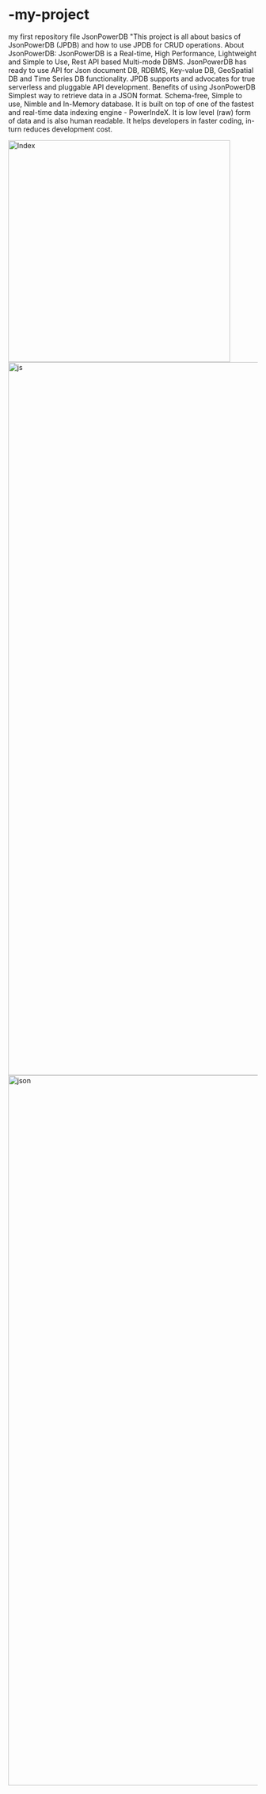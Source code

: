 # -my-project
my first repository file
JsonPowerDB
"This project is all about basics of JsonPowerDB (JPDB) and how to use JPDB for CRUD operations.
About JsonPowerDB:
JsonPowerDB is a Real-time, High Performance, Lightweight and Simple to Use, Rest API based Multi-mode DBMS. JsonPowerDB has ready to use API for Json document DB, RDBMS, Key-value DB, GeoSpatial DB and Time Series DB functionality. JPDB supports and advocates for true serverless and pluggable API development.
Benefits of using JsonPowerDB
Simplest way to retrieve data in a JSON format.
Schema-free, Simple to use, Nimble and In-Memory database.
It is built on top of one of the fastest and real-time data indexing engine - PowerIndeX.
It is low level (raw) form of data and is also human readable.
It helps developers in faster coding, in-turn reduces development cost.

<img width="448" alt="Index" src="https://user-images.githubusercontent.com/101035995/181074278-e5883ee1-c976-43c7-8df3-f27664940d9e.png">
<img width="1440" alt="js" src="https://user-images.githubusercontent.com/101035995/181075263-5343e4f6-75f4-4958-b5b2-d10accb9b316.png">
<img width="1434" alt="json" src="https://user-images.githubusercontent.com/101035995/181075334-851ba685-b486-4961-99f8-d9670f4db817.png">
